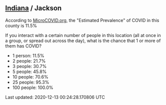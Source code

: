 
## [Indiana](/united-states/indiana) / Jackson

According to [MicroCOVID.org](http://microcovid.org),
the "Estimated Prevalence" of COVID in this county is 11.5%

If you interact with a certain number of people in this location
(all at once in a group, or spread out across the day), what is the chance that
1 or more of them has COVID?

- 1 person: 11.5%
- 2 people: 21.7%
- 3 people: 30.7%
- 5 people: 45.8%
- 10 people: 70.6%
- 25 people: 95.3%
- 100 people: 100.0%

Last updated: 2020-12-13 00:24:28.170806 UTC

